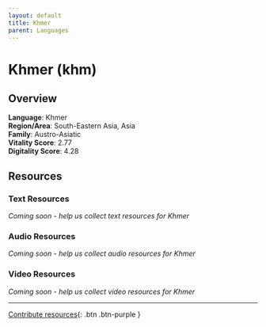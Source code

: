 ```yaml
---
layout: default
title: Khmer
parent: Languages
---
```


# Khmer (khm)

## Overview

**Language**: Khmer  
**Region/Area**: South-Eastern Asia, Asia  
**Family**: Austro-Asiatic  
**Vitality Score**: 2.77  
**Digitality Score**: 4.28  

## Resources

### Text Resources
*Coming soon - help us collect text resources for Khmer*

### Audio Resources
*Coming soon - help us collect audio resources for Khmer*

### Video Resources
*Coming soon - help us collect video resources for Khmer*

---

[Contribute resources](https://fairtrain.github.io/){: .btn .btn-purple }
